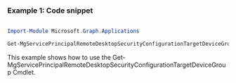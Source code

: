 ### Example 1: Code snippet

```powershell

Import-Module Microsoft.Graph.Applications

Get-MgServicePrincipalRemoteDesktopSecurityConfigurationTargetDeviceGroup -ServicePrincipalId $servicePrincipalId

```
This example shows how to use the Get-MgServicePrincipalRemoteDesktopSecurityConfigurationTargetDeviceGroup Cmdlet.

